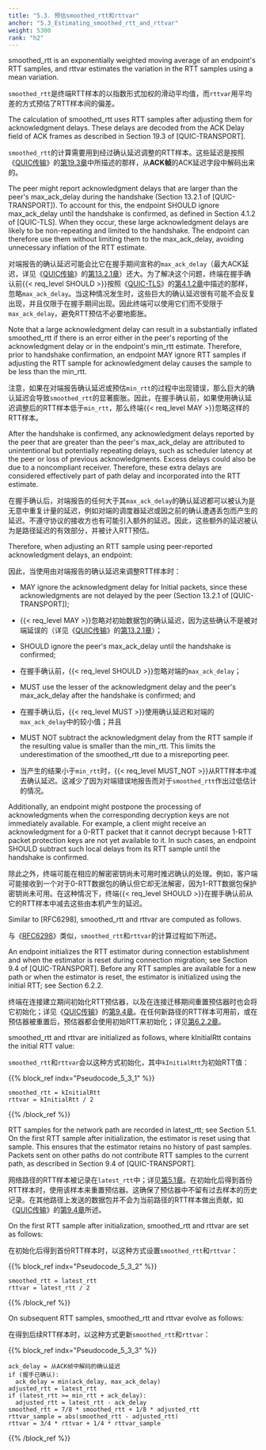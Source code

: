 ```yaml
---
title: "5.3. 预估smoothed_rtt和rttvar"
anchor: "5.3_Estimating_smoothed_rtt_and_rttvar"
weight: 5300
rank: "h2"
---
```


smoothed_rtt is an exponentially weighted moving average of an endpoint's RTT samples, and rttvar estimates the variation in the RTT samples using a mean variation.

`smoothed_rtt`是终端RTT样本的以指数形式加权的滑动平均值，而`rttvar`用平均差的方式预估了RTT样本间的偏差。

The calculation of smoothed_rtt uses RTT samples after adjusting them for acknowledgment delays. These delays are decoded from the ACK Delay field of ACK frames as described in Section 19.3 of [QUIC-TRANSPORT].

`smoothed_rtt`的计算需要用到经过确认延迟调整的RTT样本。这些延迟是按照《[QUIC传输]()》的[第19.3章]()中所描述的那样，从**ACK帧**的ACK延迟字段中解码出来的。

The peer might report acknowledgment delays that are larger than the peer's max_ack_delay during the handshake (Section 13.2.1 of [QUIC-TRANSPORT]). To account for this, the endpoint SHOULD ignore max_ack_delay until the handshake is confirmed, as defined in Section 4.1.2 of [QUIC-TLS]. When they occur, these large acknowledgment delays are likely to be non-repeating and limited to the handshake. The endpoint can therefore use them without limiting them to the max_ack_delay, avoiding unnecessary inflation of the RTT estimate.

对端报告的确认延迟可能会比它在握手期间宣称的`max_ack_delay`（最大ACK延迟，详见《[QUIC传输]()》的[第13.2.1章]()）还大。为了解决这个问题，终端在握手确认前{{< req_level SHOULD >}}按照《[QUIC-TLS]()》的[第4.1.2章]()中描述的那样，忽略`max_ack_delay`。当这种情况发生时，这些巨大的确认延迟很有可能不会反复出现，并且仅限于在握手期间出现。因此终端可以使用它们而不受限于`max_ack_delay`，避免RTT预估不必要地膨胀。

Note that a large acknowledgment delay can result in a substantially inflated smoothed_rtt if there is an error either in the peer's reporting of the acknowledgment delay or in the endpoint's min_rtt estimate. Therefore, prior to handshake confirmation, an endpoint MAY ignore RTT samples if adjusting the RTT sample for acknowledgment delay causes the sample to be less than the min_rtt.

注意，如果在对端报告确认延迟或预估`min_rtt`的过程中出现错误，那么巨大的确认延迟会导致`smoothed_rtt`的显著膨胀。因此，在握手确认前，如果使用确认延迟调整后的RTT样本低于`min_rtt`，那么终端{{< req_level MAY >}}忽略这样的RTT样本。

After the handshake is confirmed, any acknowledgment delays reported by the peer that are greater than the peer's max_ack_delay are attributed to unintentional but potentially repeating delays, such as scheduler latency at the peer or loss of previous acknowledgments. Excess delays could also be due to a noncompliant receiver. Therefore, these extra delays are considered effectively part of path delay and incorporated into the RTT estimate.

在握手确认后，对端报告的任何大于其`max_ack_delay`的确认延迟都可以被认为是无意中重复计量的延迟，例如对端的调度器延迟或因之前的确认遭遇丢包而产生的延迟。不遵守协议的接收方也有可能引入额外的延迟。因此，这些额外的延迟被认为是路径延迟的有效部分，并被计入RTT预估。

Therefore, when adjusting an RTT sample using peer-reported acknowledgment delays, an endpoint:

因此，当使用由对端报告的确认延迟来调整RTT样本时：

* MAY ignore the acknowledgment delay for Initial packets, since these acknowledgments are not delayed by the peer (Section 13.2.1 of [QUIC-TRANSPORT]);

* {{< req_level MAY >}}忽略对初始数据包的确认延迟，因为这些确认不是被对端延误的（详见《[QUIC传输]()》的[第13.2.1章]()）；

* SHOULD ignore the peer's max_ack_delay until the handshake is confirmed;

* 在握手确认前，{{< req_level SHOULD >}}忽略对端的`max_ack_delay`；

* MUST use the lesser of the acknowledgment delay and the peer's max_ack_delay after the handshake is confirmed; and

* 在握手确认后，{{< req_level MUST >}}使用确认延迟和对端的`max_ack_delay`中的较小值；并且

* MUST NOT subtract the acknowledgment delay from the RTT sample if the resulting value is smaller than the min_rtt. This limits the underestimation of the smoothed_rtt due to a misreporting peer.

* 当产生的结果小于`min_rtt`时，{{< req_level MUST_NOT >}}从RTT样本中减去确认延迟。这减少了因为对端错误地报告而对于`smoothed_rtt`作出过低估计的情况。

Additionally, an endpoint might postpone the processing of acknowledgments when the corresponding decryption keys are not immediately available. For example, a client might receive an acknowledgment for a 0-RTT packet that it cannot decrypt because 1-RTT packet protection keys are not yet available to it. In such cases, an endpoint SHOULD subtract such local delays from its RTT sample until the handshake is confirmed.

除此之外，终端可能在相应的解密密钥尚未可用时推迟确认的处理。例如，客户端可能接收到一个对于0-RTT数据包的确认但它却无法解密，因为1-RTT数据包保护密钥尚未可用。在这种情况下，终端{{< req_level SHOULD >}}在握手确认前从它的RTT样本中减去这些由本机产生的延迟。

Similar to [RFC6298], smoothed_rtt and rttvar are computed as follows.

与《[RFC6298]()》类似，`smoothed_rtt`和`rttvar`的计算过程如下所述。

An endpoint initializes the RTT estimator during connection establishment and when the estimator is reset during connection migration; see Section 9.4 of [QUIC-TRANSPORT]. Before any RTT samples are available for a new path or when the estimator is reset, the estimator is initialized using the initial RTT; see Section 6.2.2.

终端在连接建立期间初始化RTT预估器，以及在连接迁移期间重置预估器时也会将它初始化；详见《[QUIC传输]()》的[第9.4章]()。在任何新路径的RTT样本可用前，或在预估器被重置后，预估器都会使用初始RTT来初始化；详见[第6.2.2章]()。

smoothed_rtt and rttvar are initialized as follows, where kInitialRtt contains the initial RTT value:

`smoothed_rtt`和`rttvar`会以这种方式初始化，其中`kInitialRtt`为初始RTT值：

{{% block_ref
indx="Pseudocode_5_3_1" %}}

```
smoothed_rtt = kInitialRtt
rttvar = kInitialRtt / 2
```

{{% /block_ref %}}

RTT samples for the network path are recorded in latest_rtt; see Section 5.1. On the first RTT sample after initialization, the estimator is reset using that sample. This ensures that the estimator retains no history of past samples. Packets sent on other paths do not contribute RTT samples to the current path, as described in Section 9.4 of [QUIC-TRANSPORT].

网络路径的RTT样本被记录在`latest_rtt`中；详见[第5.1章]()。在初始化后得到首份RTT样本时，使用该样本来重置预估器。这确保了预估器中不留有过去样本的历史记录。在其他路径上发送的数据包并不会为当前路径的RTT样本做出贡献，如《[QUIC传输]()》的[第9.4章]()所述。

On the first RTT sample after initialization, smoothed_rtt and rttvar are set as follows:

在初始化后得到首份RTT样本时，以这种方式设置`smoothed_rtt`和`rttvar`：

{{% block_ref
indx="Pseudocode_5_3_2" %}}

```
smoothed_rtt = latest_rtt
rttvar = latest_rtt / 2
```

{{% /block_ref %}}

On subsequent RTT samples, smoothed_rtt and rttvar evolve as follows:

在得到后续RTT样本时，以这种方式更新`smoothed_rtt`和`rttvar`：

{{% block_ref
indx="Pseudocode_5_3_3" %}}

```
ack_delay = 从ACK帧中解码的确认延迟
if (握手已确认):
  ack_delay = min(ack_delay, max_ack_delay)
adjusted_rtt = latest_rtt
if (latest_rtt >= min_rtt + ack_delay):
  adjusted_rtt = latest_rtt - ack_delay
smoothed_rtt = 7/8 * smoothed_rtt + 1/8 * adjusted_rtt
rttvar_sample = abs(smoothed_rtt - adjusted_rtt)
rttvar = 3/4 * rttvar + 1/4 * rttvar_sample
```

{{% /block_ref %}}
